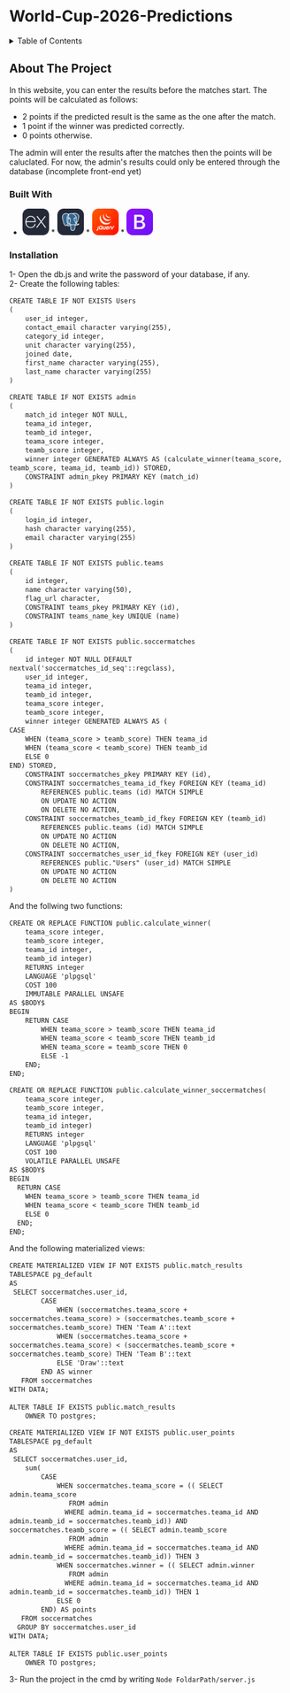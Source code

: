 # World-Cup-2026-Predictions

<!-- TABLE OF CONTENTS -->
<details>
  <summary>Table of Contents</summary>
  <ol>
    <li>
      <a href="#about-the-project">About The Project</a>
      <ul>
        <li><a href="#built-with">Built With</a></li>
      </ul>
    </li>
    <li>
      <a href="#getting-started">Getting Started</a>
      <ul>
        <li><a href="#prerequisites">Prerequisites</a></li>
        <li><a href="#installation">Installation</a></li>
      </ul>
    </li>
  </ol>
</details>



<!-- ABOUT THE PROJECT -->
## About The Project

In this website, you can enter the results before the matches start. The points will be calculated as follows: 
- 2 points if the predicted result is the same as the one after the match.
- 1 point if the winner was predicted correctly.
- 0 points otherwise.

The admin will enter the results after the matches then the points will be caluclated. For now, the admin's results could only be entered through the database (incomplete front-end yet)


### Built With

* <img src="./icons/ExpressJS-Dark.svg" width="48"> * <img src="./icons/PostgreSQL-Dark.svg" width="48"> * <img src="./icons/JQuery.svg" width="48"> * <img src="./icons/Bootstrap.svg" width="48"> 

<!-- GETTING STARTED -->
### Installation

1- Open the db.js and write the password of your database, if any. <br>
2- Create the following tables:

```
CREATE TABLE IF NOT EXISTS Users
(
    user_id integer,
    contact_email character varying(255),
    category_id integer,
    unit character varying(255),
    joined date,
    first_name character varying(255),
    last_name character varying(255)
)
```

```
CREATE TABLE IF NOT EXISTS admin
(
    match_id integer NOT NULL,
    teama_id integer,
    teamb_id integer,
    teama_score integer,
    teamb_score integer,
    winner integer GENERATED ALWAYS AS (calculate_winner(teama_score, teamb_score, teama_id, teamb_id)) STORED,
    CONSTRAINT admin_pkey PRIMARY KEY (match_id)
)
```

```
CREATE TABLE IF NOT EXISTS public.login
(
    login_id integer,
    hash character varying(255),
    email character varying(255)
)
```

```
CREATE TABLE IF NOT EXISTS public.teams
(
    id integer,
    name character varying(50),
    flag_url character,
    CONSTRAINT teams_pkey PRIMARY KEY (id),
    CONSTRAINT teams_name_key UNIQUE (name)
)
```

```
CREATE TABLE IF NOT EXISTS public.soccermatches
(
    id integer NOT NULL DEFAULT nextval('soccermatches_id_seq'::regclass),
    user_id integer,
    teama_id integer,
    teamb_id integer,
    teama_score integer,
    teamb_score integer,
    winner integer GENERATED ALWAYS AS (
CASE
    WHEN (teama_score > teamb_score) THEN teama_id
    WHEN (teama_score < teamb_score) THEN teamb_id
    ELSE 0
END) STORED,
    CONSTRAINT soccermatches_pkey PRIMARY KEY (id),
    CONSTRAINT soccermatches_teama_id_fkey FOREIGN KEY (teama_id)
        REFERENCES public.teams (id) MATCH SIMPLE
        ON UPDATE NO ACTION
        ON DELETE NO ACTION,
    CONSTRAINT soccermatches_teamb_id_fkey FOREIGN KEY (teamb_id)
        REFERENCES public.teams (id) MATCH SIMPLE
        ON UPDATE NO ACTION
        ON DELETE NO ACTION,
    CONSTRAINT soccermatches_user_id_fkey FOREIGN KEY (user_id)
        REFERENCES public."Users" (user_id) MATCH SIMPLE
        ON UPDATE NO ACTION
        ON DELETE NO ACTION
)
```

And the follwing two functions: 

```
CREATE OR REPLACE FUNCTION public.calculate_winner(
	teama_score integer,
	teamb_score integer,
	teama_id integer,
	teamb_id integer)
    RETURNS integer
    LANGUAGE 'plpgsql'
    COST 100
    IMMUTABLE PARALLEL UNSAFE
AS $BODY$
BEGIN
    RETURN CASE
        WHEN teama_score > teamb_score THEN teama_id
        WHEN teama_score < teamb_score THEN teamb_id
        WHEN teama_score = teamb_score THEN 0
        ELSE -1
    END;
END; 
```

```
CREATE OR REPLACE FUNCTION public.calculate_winner_soccermatches(
	teama_score integer,
	teamb_score integer,
	teama_id integer,
	teamb_id integer)
    RETURNS integer
    LANGUAGE 'plpgsql'
    COST 100
    VOLATILE PARALLEL UNSAFE
AS $BODY$
BEGIN
  RETURN CASE
    WHEN teama_score > teamb_score THEN teama_id
    WHEN teama_score < teamb_score THEN teamb_id
    ELSE 0
  END;
END;
```
And the following materialized views: 
```
CREATE MATERIALIZED VIEW IF NOT EXISTS public.match_results
TABLESPACE pg_default
AS
 SELECT soccermatches.user_id,
        CASE
            WHEN (soccermatches.teama_score + soccermatches.teama_score) > (soccermatches.teamb_score + soccermatches.teamb_score) THEN 'Team A'::text
            WHEN (soccermatches.teama_score + soccermatches.teama_score) < (soccermatches.teamb_score + soccermatches.teamb_score) THEN 'Team B'::text
            ELSE 'Draw'::text
        END AS winner
   FROM soccermatches
WITH DATA;

ALTER TABLE IF EXISTS public.match_results
    OWNER TO postgres;
```
```
CREATE MATERIALIZED VIEW IF NOT EXISTS public.user_points
TABLESPACE pg_default
AS
 SELECT soccermatches.user_id,
    sum(
        CASE
            WHEN soccermatches.teama_score = (( SELECT admin.teama_score
               FROM admin
              WHERE admin.teama_id = soccermatches.teama_id AND admin.teamb_id = soccermatches.teamb_id)) AND soccermatches.teamb_score = (( SELECT admin.teamb_score
               FROM admin
              WHERE admin.teama_id = soccermatches.teama_id AND admin.teamb_id = soccermatches.teamb_id)) THEN 3
            WHEN soccermatches.winner = (( SELECT admin.winner
               FROM admin
              WHERE admin.teama_id = soccermatches.teama_id AND admin.teamb_id = soccermatches.teamb_id)) THEN 1
            ELSE 0
        END) AS points
   FROM soccermatches
  GROUP BY soccermatches.user_id
WITH DATA;

ALTER TABLE IF EXISTS public.user_points
    OWNER TO postgres;
```



3- Run the project in the cmd by writing
  ```Node FoldarPath/server.js``` 


